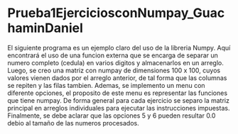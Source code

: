 # Prueba1EjerciciosconNumpay_GuachaminDaniel
El siguiente programa es un ejemplo claro del uso de la libreria Numpy.
Aquí encontrará el uso de una funcion externa que se encarga de separar un numero completo (cedula)
en varios digitos y almacenarlos en un arreglo.
Luego, se creo una matriz con numpay de dimensiones 100 x 100, cuyos valores vienen dados por el
arreglo anterior, de tal forma que las columnas se repiten y las filas tambien.
Ademas, se implemento un menu con diferente opciones, el proposito de este menu es representar las 
funciones que tiene numpay.
De forma general para cada ejercicio se separo la matriz principal en arreglos individuales para
ejecutar las instrucciones impuestas.
Finalmente, se debe aclarar que las opciones 5 y 6 pueden resultar 0.0 debio al tamaño de las 
numeros procesados.

